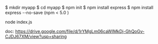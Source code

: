 $ mkdir myapp
$ cd myapp
$ npm init
$ npm install express
$ npm install express --no-save  (npm < 5.0 )

node index.js


doc: https://drive.google.com/file/d/1rYMgLm06caWIMkDj-GhQoGv-CJDJ67XM/view?usp=sharing